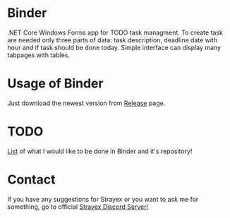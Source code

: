 # Binder

.NET Core Windows Forms app for TODO task managment. To create task are needed only three parts of data: task description, deadline date with hour and if task should be done today. Simple interface can display many tabpages with tables.

# Usage of Binder

Just download the newest version from [Release](https://github.com/StraykerPL/Binder/releases) page.

# TODO

[List](https://github.com/StraykerPL/Binder/blob/master/docs/TODO.md) of what I would like to be done in Binder and it's repository!

# Contact

If you have any suggestions for Strayex or you want to ask me for something, go to official [Strayex Discord Server!](https://discord.gg/ytdkCVD)
